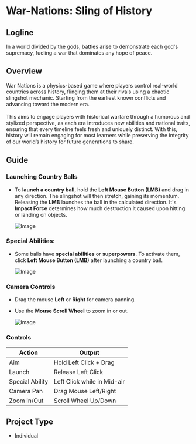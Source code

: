 # War-Nations: Sling of History

## Logline
  In a world divided by the gods, battles arise to demonstrate each god's supremacy, fueling a war that dominates any hope of peace.

## Overview
  War Nations is a physics-based game where players control real-world countries across history, flinging them at their rivals using a chaotic slingshot mechanic. Starting from the earliest known conflicts and advancing toward the modern era.
<br><br>
  This aims to engage players with historical warfare through a humorous and stylized perspective, as each era introduces new abilities and national traits, ensuring that every timeline feels fresh and uniquely distinct. With this, history will remain engaging for most learners while preserving the integrity of our world’s history for future generations to share.

## Guide
### Launching Country Balls
- To **launch a country ball**, hold the **Left Mouse Button (LMB)** and drag in any direction. The slingshot will then stretch, gaining its momentum. Releasing the **LMB** launches the ball in the calculated direction. It's **Impact Force** determines how much destruction it caused upon hitting or landing on objects.
  
  ![Image](https://github.com/Kyah-Ain/War-Nations/blob/main/Launch%20Tutorial.gif)

### Special Abilities:
- Some balls have **special abilities** or **superpowers**. To activate them, click **Left Mouse Button (LMB)** after launching a country ball.

  ![Image](https://github.com/user-attachments/assets/93715891-e4ea-44b9-86cd-f4e53578f030)

### Camera Controls
- Drag the mouse **Left** or **Right** for camera panning.
- Use the **Mouse Scroll Wheel** to zoom in or out.
    
  ![Image](https://github.com/user-attachments/assets/14cdb676-3104-4d1d-a5ce-676a098e8725)

### Controls 
  
  |     Action      |          Output             |
  | --------------- | --------------------------- |
  | Aim             | Hold Left Click + Drag      |
  | Launch          | Release Left Click          |
  | Special Ability | Left Click while in Mid-air |
  | Camera Pan      | Drag Mouse Left/Right       |
  | Zoom In/Out     | Scroll Wheel Up/Down        |

## Project Type
- Individual
